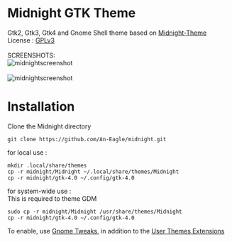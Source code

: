 # Midnight GTK Theme
Gtk2, Gtk3, Gtk4 and Gnome Shell theme based on [Midnight-Theme](https://github.com/i-mint/midnight) </br>
License : [GPLv3](https://choosealicense.com/licenses/gpl-3.0/)</br></br>
SCREENSHOTS:</br>
![midnightscreenshot](https://github.com/An-Eagle/midnight/assets/72992035/1f94cf0c-3aff-479f-9a53-38124d0b31b5)</br></br>
![midnightscreenshot](https://github.com/An-Eagle/midnight/assets/72992035/85436c16-8df2-4338-8e69-55d948f28356)</br>
# Installation
Clone the Midnight directory
```
git clone https://github.com/An-Eagle/midnight.git
```
for local use : </br>
```
mkdir .local/share/themes
cp -r midnight/Midnight ~/.local/share/themes/Midnight
cp -r midnight/gtk-4.0 ~/.config/gtk-4.0
```
for system-wide use : </br>
This is required to theme GDM </br>
```
sudo cp -r midnight/Midnight /usr/share/themes/Midnight
cp -r midnight/gtk-4.0 ~/.config/gtk-4.0
```
To enable, use [Gnome Tweaks](https://gitlab.gnome.org/GNOME/gnome-tweaks), in addition to the [User Themes Extensions](https://extensions.gnome.org/extension/19/user-themes/)
